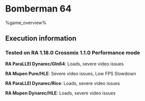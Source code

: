 # Bomberman 64 

%game_overview%

## Execution information

### Tested on RA 1.18.0 Crossmix 1.1.0 Performance mode

**RA ParaLLEl Dynarec/Gln64**: Loads, severe video issues

**RA Mupen Pure/HLE**: Severe video issues, Low FPS Slowdown

**RA ParaLLEl Dynarec/Rice**: Loads, severe video issues

**RA Mupen Dynarec/HLE**: Loads, severe video issues